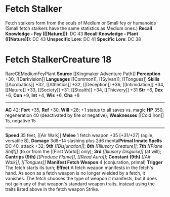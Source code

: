 ﻿---
ac: '42'
alignment: CE
all_resistance: null
burrow_speed: null
charisma: '+8'
climb_speed: null
constitution: '+9'
creature_ability:
- Manifest Fetch Weapon
creature_family: '[[DATABASE/monsterfamily/Fetch|Fetch]]'
description: 'Fetch stalkers form from the souls of Medium or Small [[DATABASE/trait/Fey|fey]]
  or [[DATABASE/trait/Humanoid|humanoids]] (Small fetch stalkers have the same statistics
  as Medium ones.)<br/><br/><b><u>Recall Knowledge - Fey</u> ( [[DATABASE/skill/Nature|Nature]]
  )</b>: DC 43<br/><b><u>Recall Knowledge - Plant</u> ( [[DATABASE/skill/Nature|Nature]]
  )</b>: DC 43<br/><b><u>Unspecific Lore</u></b>: DC 41<br/><b><u>Specific Lore</u></b>:
  DC 38'
dexterity: '+6'
element: null
fly_speed: null
fortitude: '+35'
hardness: null
hp: '350'
id: '2207'
immunity: null
intelligence: '+4'
land_speed: '35'
language:
- '[[DATABASE/language/Common|Common]]'
- '[[DATABASE/language/Sylvan|Sylvan]] ; [[DATABASE/spell/Tongues|tongues]]'
level: '18'
max_speed: '35'
name: Fetch Stalker
perception: '+30'
rarity: Rare
reflex: '+30'
resistance: null
rus_type_level: null
school: null
sense:
- '[[DATABASE/monsterability/Darkvision|darkvision]]'
size: Medium
skill:
- '[[DATABASE/skill/Acrobatics|Acrobatics]] +32'
- '[[DATABASE/skill/Athletics|Athletics]] +32'
- '[[DATABASE/skill/Deception|Deception]] +36'
- '[[DATABASE/skill/Intimidation|Intimidation]] +34'
- '[[DATABASE/skill/Nature|Nature]] +33'
- '[[DATABASE/skill/Society|Society]] +31'
- '[[DATABASE/skill/Stealth|Stealth]] +34'
- '[[DATABASE/skill/Thievery|Thievery]] +31'
source: '[[DATABASE/source/Kingmaker Adventure Path|Kingmaker Adventure Path]]'
speed:
- 35 feet
- '[[DATABASE/spell/Air Walk|air walk]]'
spell:
- '[[DATABASE/spell/Air Walk|Air Walk]]'
- '[[DATABASE/spell/Disjunction|Disjunction]]'
- '[[DATABASE/spell/Illusory Creature|Illusory Creature]]'
- '[[DATABASE/spell/Illusory Disguise|Illusory Disguise]]'
- '[[DATABASE/spell/Plane Shift|Plane Shift]]'
- '[[DATABASE/spell/Produce Flame|Produce Flame]]'
- '[[DATABASE/spell/Read Aura|Read Aura]]'
- '[[DATABASE/spell/Tongues|Tongues]]'
strength: '+6'
strength_req: '6'
strongest_save:
- Fortitude
swim_speed: null
trait:
- '[[DATABASE/trait/Fey|Fey]]'
- '[[DATABASE/trait/Plant|Plant]]'
- '[[DATABASE/trait/Rare|Rare]]'
type: Creature
vision: Darkvision
weakest_save:
- Will
weakness:
- '[[DATABASE/equipment/Cold Iron|cold iron]] 15'
- negative 15
will: '+28'
wisdom: '+6'

---
# Fetch Stalker

Fetch stalkers form from the souls of Medium or Small fey or humanoids (Small fetch stalkers have the same statistics as Medium ones.)
**Recall Knowledge - Fey ([[Nature]])**: DC 43
**Recall Knowledge - Plant ([[Nature]])**: DC 43
**Unspecific Lore**: DC 41
**Specific Lore**: DC 38

# Fetch Stalker<span class="item-type">Creature 18</span>

<span class="trait-rare item-trait">Rare</span><span class="trait-alignment item-trait">CE</span><span class="trait-size item-trait">Medium</span><span class="item-trait">Fey</span><span class="item-trait">Plant</span>
**Source** [[Kingmaker Adventure Path]]
**Perception** +30; [[Darkvision]]
**Languages** [[Common]], [[Sylvan]]; [[Tongues]]
**Skills** [[Acrobatics]] +32, [[Athletics]] +32, [[Deception]] +36, [[Intimidation]] +34, [[Nature]] +33, [[Society]] +31, [[Stealth]] +34, [[Thievery]] +31
**Str** +6, **Dex** +6, **Con** +9, **Int** +4, **Wis** +6, **Cha** +8

---
**AC** 42; **Fort** +35, **Ref** +30, **Will** +28; +1 status to all saves vs. magic
**HP** 350, regeneration 40 (deactivated by fire or negative); **Weaknesses** [[Cold Iron]] 15, negative 15

---
**Speed** 35 feet, [[Air Walk]]
<span class="in-box-ability">**Melee** <span class="action-icon">1</span> fetch weapon +35 [+31/+27] (agile, versatile B), **Damage** 3d8+14 slashing plus 2d6 mental</span>**Primal Innate Spells** DC 40, attack +32; **9th** _[[Disjunction]]_; **8th** _[[Illusory Creature]]_; **7th** _[[Plane Shift]]_ (to or from the [[First World]] only); **3rd** _[[Illusory Disguise]]_ (at will); **Cantrips** **(9th)** _[[Produce Flame]]_, _[[Read Aura]]_; **Constant** **(9th)** _[[Air Walk]]_, _[[Tongues]]_
<span class="in-box-ability">**Manifest Fetch Weapon** <span class="action-icon">4</span> (conjuration, primal) **Trigger** The fetch starts its turn; **Effect** A fetch weapon manifests in the fetch's hand. As soon as a fetch weapon is no longer wielded by a fetch, it vanishes. The fetch chooses the type of weapon it manifests, but it does not gain any of that weapon's standard weapon traits, instead using the traits listed above in the fetch weapon Strike.</span>